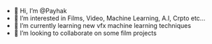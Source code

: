 - 👋 Hi, I’m @Payhak
- 👀 I’m interested in Films, Video, Machine Learning, A.I, Crpto etc...
- 🌱 I’m currently learning new vfx machine learning techniques
- 💞️ I’m looking to collaborate on some film projects

<!---
Payhak/Payhak is a ✨ special ✨ repository because its `README.md` (this file) appears on your GitHub profile.
You can click the Preview link to take a look at your changes.
--->

